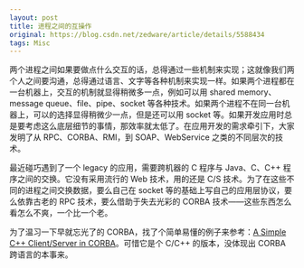 ```yaml
---
layout: post
title: 进程之间的互操作
original: https://blog.csdn.net/zedware/article/details/5588434
tags: Misc
---
```


两个进程之间如果要做点什么交互的话，总得通过一些机制来实现；这就像我们两个人之间要沟通，总得通过语言、文字等各种机制来实现一样。如果两个进程都在一台机器上，交互的机制就显得稍微多一点，例如可以用 shared memory、message queue、file、pipe、socket 等各种技术。如果两个进程不在同一台机器上，可以的选择显得稍微少一点，但是还可以用 socket 等。如果开发应用时总是要考虑这么底层细节的事情，那效率就太低了。在应用开发的需求牵引下，大家发明了从 RPC、CORBA、RMI，到 SOAP、WebService 之类的不同层次的技术。

最近碰巧遇到了一个 legacy 的应用，需要跨机器的 C 程序与 Java、C、C++ 程序之间的交换。它没有采用流行的 Web 技术，用的还是 C/S 技术。为了在这些不同的进程之间交换数据，要么自己在 socket 等的基础上写自己的应用层协议，要么依靠古老的 RPC 技术，要么借助于失去光彩的 CORBA 技术——这些东西怎么看怎么不爽，一个比一个老。

为了温习一下早就忘光了的 CORBA，找了个简单易懂的例子来参考：[A Simple C++ Client/Server in CORBA](http://www.codeproject.com/KB/IP/corba.aspx)。可惜它是个 C/C++ 的版本，没体现出 CORBA 跨语言的本事来。
